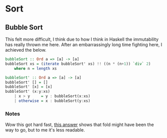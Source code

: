 # Sort

## Bubble Sort
This felt more difficult, I think due to how I think in Haskell the immutability
has really thrown me here. After an embarrassingly long time fighting here, I achieved
the below.
```haskell
bubbleSort :: Ord a => [a] -> [a]
bubbleSort xs = (iterate bubbleSort' xs) !! ((n * (n+1)) `div` 2)
    where n = length xs

bubbleSort' :: Ord a => [a] -> [a]
bubbleSort' [] = []
bubbleSort' [x] = [x]
bubbleSort' (x:y:xs)
    | x > y     = y : bubbleSort(x:xs)
    | otherwise = x : bubbleSort(y:xs)
```

### Notes
Wow this got hard fast, [this answer](https://codereview.stackexchange.com/questions/197868/bubble-sort-in-haskell)
shows that fold might have been the way to go, but to me it's less readable.
